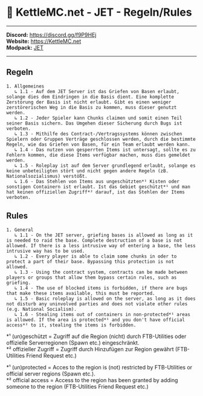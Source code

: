 # 🚀 KettleMC.net - JET - Regeln/Rules

___

**Discord:** https://discord.gg/f9P9HEj</br>
**Website:** https://KettleMC.net</br>
**Modpack:** [JET](https://www.curseforge.com/minecraft/modpacks/jet)

___

## Regeln 
```
1. Allgemeines 
   ↳ 1.1 - Auf dem JET Server ist das Griefen von Basen erlaubt, solange dies dem Eindringen in die Basis dient. Eine komplette Zerstörung der Basis ist nicht erlaubt. Gibt es einen weniger zerstörerischen Weg in die Basis zu kommen, muss dieser genutzt werden. 
   ↳ 1.2 - Jeder Spieler kann Chunks claimen und somit einen Teil seiner Basis sichern. Das Umgehen dieser Sicherung durch Bugs ist verboten.
   ↳ 1.3 - Mithilfe des Contract-/Vertragssystems können zwischen Spielern oder Gruppen Verträge geschlossen werden, durch die bestimmte Regeln, wie das Griefen von Basen, für ein Team erlaubt werden kann.
   ↳ 1.4 - Das nutzen von gesperrten Items ist untersagt, sollte es zu Fehlern kommen, die diese Items verfügbar machen, muss dies gemeldet werden.
   ↳ 1.5 - Roleplay ist auf dem Server grundlegend erlaubt, solange es keine unbeteiligten stört und nicht gegen andere Regeln (zB. Nationalsozialismus) verstößt.
   ↳ 1.6 - Das Stehlen von Items aus ungeschützten*¹ Kisten oder sonstigen Containern ist erlaubt. Ist das Gebiet geschützt*¹ und man hat keinen offiziellen Zugriff*² darauf, ist das Stehlen der Items verboten.
```

## Rules 
```
1. General 
   ↳ 1.1 - On the JET server, griefing bases is allowed as long as it is needed to raid the base. Complete destruction of a base is not allowed. If there is a less intrusive way of entering a base, the less intrusive way has to be used.
   ↳ 1.2 - Every player is able to claim some chunks in oder to protect a part of their base. Bypassing this protection is not allowed.
   ↳ 1.3 - Using the contract system, contracts can be made between players or groups that allow them bypass certain rules, such as griefing.
   ↳ 1.4 - The use of blocked items is forbidden, if there are bugs that make these items available, this must be reported.
   ↳ 1.5 - Basic roleplay is allowed on the server, as long as it does not disturb any uninvolved parties and does not violate other rules (e.g. National Socialism).
   ↳ 1.6 - Stealing items out of containers in non-protected*¹ areas is allowed. If the area is protected*¹ and you don't have official access*² to it, stealing the items is forbidden.
```

*¹ (un)geschützt = Zugriff auf die Region (nicht) durch FTB-Utilities oder offizielle Serverregionen (Spawn etc.) eingeschränkt.</br>
*² offizieller Zugriff = Zugriff durch Hinzufügen zur Region gewährt (FTB-Utilities Friend Request etc.)

*¹ (un)protected = Acces to the region is (not) restricted by FTB-Utilities or official server regions (Spawn etc.).</br>
*² official access = Access to the region has been granted by adding someone to the region (FTB-Utilities Friend Request etc.)
